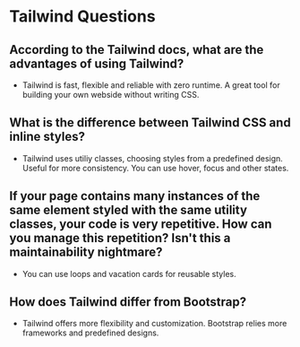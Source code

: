 # Tailwind Questions 

## According to the Tailwind docs, what are the advantages of using Tailwind?
 - Tailwind is fast, flexible and reliable with zero runtime. A great tool for building your own webside without writing CSS.

## What is the difference between Tailwind CSS and inline styles?
- Tailwind uses utiliy classes, choosing styles from a predefined design. Useful for more consistency. You can use hover, focus and other states. 

## If your page contains many instances of the same element styled with the same utility classes, your code is very repetitive. How can you manage this repetition?  Isn't this a maintainability nightmare?
- You can use loops and vacation cards for reusable styles.

## How does Tailwind differ from Bootstrap?
- Tailwind offers more flexibility and customization. Bootstrap relies more frameworks and predefined designs.